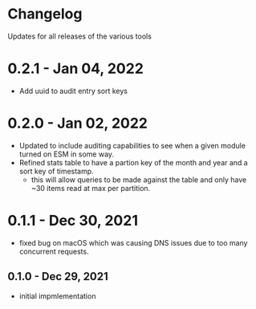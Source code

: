 # Changelog

Updates for all releases of the various tools

# 0.2.1 - Jan 04, 2022

- Add uuid to audit entry sort keys

# 0.2.0 - Jan 02, 2022

- Updated to include auditing capabilities to see when a given module turned on ESM in some way.
- Refined stats table to have a partion key of the month and year and a sort key of timestamp.
  - this will allow queries to be made against the table and only have ~30 items read at max per partition.

# 0.1.1 - Dec 30, 2021

- fixed bug on macOS which was causing DNS issues due to too many concurrent requests.

## 0.1.0 - Dec 29, 2021

- initial impmlementation
